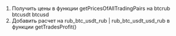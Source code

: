 1. Получить цены в функции getPricesOfAllTradingPairs на btcrub btcusdt btcusd
2. Добавить расчет на rub_btc_usdt_rub | rub_btc_usdt_usd_rub в функции getTradesProfit()
